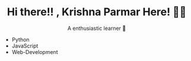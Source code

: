 <h1 align='center'> Hi there!! , Krishna Parmar Here! 🙋‍♂️ </h1>
<p align='center'> A enthusiastic learner 🎇 </p>
<p align='center'> 
  <ul>
    <li> Python </li>
    <li> JavaScript </li>
    <li> Web-Development </li>
  </ul>
